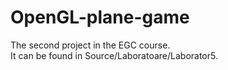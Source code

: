 # OpenGL-plane-game
The second project in the EGC course.  
It can be found in Source/Laboratoare/Laborator5.
